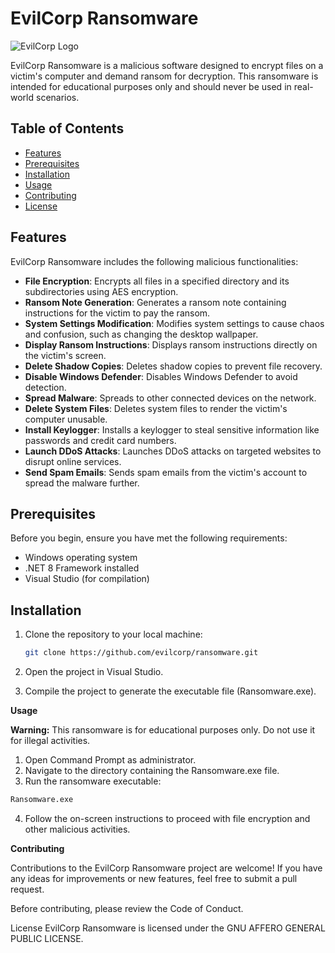 # EvilCorp Ransomware

![EvilCorp Logo](evilcorp_logo.png)

EvilCorp Ransomware is a malicious software designed to encrypt files on a victim's computer and demand ransom for decryption. This ransomware is intended for educational purposes only and should never be used in real-world scenarios.

## Table of Contents

- [Features](#features)
- [Prerequisites](#prerequisites)
- [Installation](#installation)
- [Usage](#usage)
- [Contributing](#contributing)
- [License](#license)

## Features

EvilCorp Ransomware includes the following malicious functionalities:

- **File Encryption**: Encrypts all files in a specified directory and its subdirectories using AES encryption.
- **Ransom Note Generation**: Generates a ransom note containing instructions for the victim to pay the ransom.
- **System Settings Modification**: Modifies system settings to cause chaos and confusion, such as changing the desktop wallpaper.
- **Display Ransom Instructions**: Displays ransom instructions directly on the victim's screen.
- **Delete Shadow Copies**: Deletes shadow copies to prevent file recovery.
- **Disable Windows Defender**: Disables Windows Defender to avoid detection.
- **Spread Malware**: Spreads to other connected devices on the network.
- **Delete System Files**: Deletes system files to render the victim's computer unusable.
- **Install Keylogger**: Installs a keylogger to steal sensitive information like passwords and credit card numbers.
- **Launch DDoS Attacks**: Launches DDoS attacks on targeted websites to disrupt online services.
- **Send Spam Emails**: Sends spam emails from the victim's account to spread the malware further.

## Prerequisites

Before you begin, ensure you have met the following requirements:

- Windows operating system
- .NET 8 Framework installed
- Visual Studio (for compilation)

## Installation

1. Clone the repository to your local machine:

   ```bash
   git clone https://github.com/evilcorp/ransomware.git

2. Open the project in Visual Studio.
3. Compile the project to generate the executable file (Ransomware.exe).
 
**Usage**

**Warning:** This ransomware is for educational purposes only. Do not use it for illegal activities.

1. Open Command Prompt as administrator.
2. Navigate to the directory containing the Ransomware.exe file.
3. Run the ransomware executable:

```bash
Ransomware.exe
```

4. Follow the on-screen instructions to proceed with file encryption and other malicious activities.

**Contributing**

Contributions to the EvilCorp Ransomware project are welcome! If you have any ideas for improvements or new features, feel free to submit a pull request.

Before contributing, please review the Code of Conduct.

License
EvilCorp Ransomware is licensed under the  GNU AFFERO GENERAL PUBLIC LICENSE.